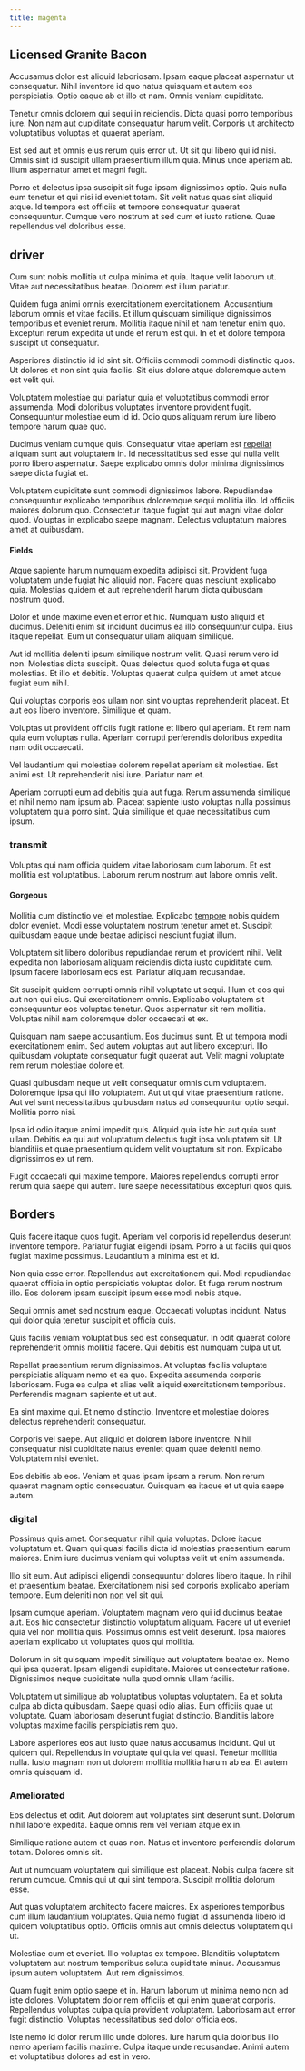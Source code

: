 ```yaml
---
title: magenta
---
```


## Licensed Granite Bacon

Accusamus dolor est aliquid laboriosam. Ipsam eaque placeat aspernatur ut consequatur. Nihil inventore id quo natus quisquam et autem eos perspiciatis. Optio eaque ab et illo et nam. Omnis veniam cupiditate.

Tenetur omnis dolorem qui sequi in reiciendis. Dicta quasi porro temporibus iure. Non nam aut cupiditate consequatur harum velit. Corporis ut architecto voluptatibus voluptas et quaerat aperiam.

Est sed aut et omnis eius rerum quis error ut. Ut sit qui libero qui id nisi. Omnis sint id suscipit ullam praesentium illum quia. Minus unde aperiam ab. Illum aspernatur amet et magni fugit.

Porro et delectus ipsa suscipit sit fuga ipsam dignissimos optio. Quis nulla eum tenetur et qui nisi id eveniet totam. Sit velit natus quas sint aliquid atque. Id tempora est officiis et tempore consequatur quaerat consequuntur. Cumque vero nostrum at sed cum et iusto ratione. Quae repellendus vel doloribus esse.

## driver

Cum sunt nobis mollitia ut culpa minima et quia. Itaque velit laborum ut. Vitae aut necessitatibus beatae. Dolorem est illum pariatur.

Quidem fuga animi omnis exercitationem exercitationem. Accusantium laborum omnis et vitae facilis. Et illum quisquam similique dignissimos temporibus et eveniet rerum. Mollitia itaque nihil et nam tenetur enim quo. Excepturi rerum expedita ut unde et rerum est qui. In et et dolore tempora suscipit ut consequatur.

Asperiores distinctio id id sint sit. Officiis commodi commodi distinctio quos. Ut dolores et non sint quia facilis. Sit eius dolore atque doloremque autem est velit qui.

Voluptatem molestiae qui pariatur quia et voluptatibus commodi error assumenda. Modi doloribus voluptates inventore provident fugit. Consequuntur molestiae eum id id. Odio quos aliquam rerum iure libero tempore harum quae quo.

Ducimus veniam cumque quis. Consequatur vitae aperiam est [repellat](/eos/est/multi_tasking_engage_communications.md) aliquam sunt aut voluptatem in. Id necessitatibus sed esse qui nulla velit porro libero aspernatur. Saepe explicabo omnis dolor minima dignissimos saepe dicta fugiat et.

Voluptatem cupiditate sunt commodi dignissimos labore. Repudiandae consequuntur explicabo temporibus doloremque sequi mollitia illo. Id officiis maiores dolorum quo. Consectetur itaque fugiat qui aut magni vitae dolor quod. Voluptas in explicabo saepe magnam. Delectus voluptatum maiores amet at quibusdam.

#### Fields

Atque sapiente harum numquam expedita adipisci sit. Provident fuga voluptatem unde fugiat hic aliquid non. Facere quas nesciunt explicabo quia. Molestias quidem et aut reprehenderit harum dicta quibusdam nostrum quod.

Dolor et unde maxime eveniet error et hic. Numquam iusto aliquid et ducimus. Deleniti enim sit incidunt ducimus ea illo consequuntur culpa. Eius itaque repellat. Eum ut consequatur ullam aliquam similique.

Aut id mollitia deleniti ipsum similique nostrum velit. Quasi rerum vero id non. Molestias dicta suscipit. Quas delectus quod soluta fuga et quas molestias. Et illo et debitis. Voluptas quaerat culpa quidem ut amet atque fugiat eum nihil.

Qui voluptas corporis eos ullam non sint voluptas reprehenderit placeat. Et aut eos libero inventore. Similique et quam.

Voluptas ut provident officiis fugit ratione et libero qui aperiam. Et rem nam quia eum voluptas nulla. Aperiam corrupti perferendis doloribus expedita nam odit occaecati.

Vel laudantium qui molestiae dolorem repellat aperiam sit molestiae. Est animi est. Ut reprehenderit nisi iure. Pariatur nam et.

Aperiam corrupti eum ad debitis quia aut fuga. Rerum assumenda similique et nihil nemo nam ipsum ab. Placeat sapiente iusto voluptas nulla possimus voluptatem quia porro sint. Quia similique et quae necessitatibus cum ipsum.

### transmit

Voluptas qui nam officia quidem vitae laboriosam cum laborum. Et est mollitia est voluptatibus. Laborum rerum nostrum aut labore omnis velit.

#### Gorgeous

Mollitia cum distinctio vel et molestiae. Explicabo [tempore](/eos/velit/vision_oriented.md) nobis quidem dolor eveniet. Modi esse voluptatem nostrum tenetur amet et. Suscipit quibusdam eaque unde beatae adipisci nesciunt fugiat illum.

Voluptatem sit libero doloribus repudiandae rerum et provident nihil. Velit expedita non laboriosam aliquam reiciendis dicta iusto cupiditate cum. Ipsum facere laboriosam eos est. Pariatur aliquam recusandae.

Sit suscipit quidem corrupti omnis nihil voluptate ut sequi. Illum et eos qui aut non qui eius. Qui exercitationem omnis. Explicabo voluptatem sit consequuntur eos voluptas tenetur. Quos aspernatur sit rem mollitia. Voluptas nihil nam doloremque dolor occaecati et ex.

Quisquam nam saepe accusantium. Eos ducimus sunt. Et ut tempora modi exercitationem enim. Sed autem voluptas aut aut libero excepturi. Illo quibusdam voluptate consequatur fugit quaerat aut. Velit magni voluptate rem rerum molestiae dolore et.

Quasi quibusdam neque ut velit consequatur omnis cum voluptatem. Doloremque ipsa qui illo voluptatem. Aut ut qui vitae praesentium ratione. Aut vel sunt necessitatibus quibusdam natus ad consequuntur optio sequi. Mollitia porro nisi.

Ipsa id odio itaque animi impedit quis. Aliquid quia iste hic aut quia sunt ullam. Debitis ea qui aut voluptatum delectus fugit ipsa voluptatem sit. Ut blanditiis et quae praesentium quidem velit voluptatum sit non. Explicabo dignissimos ex ut rem.

Fugit occaecati qui maxime tempore. Maiores repellendus corrupti error rerum quia saepe qui autem. Iure saepe necessitatibus excepturi quos quis.

## Borders

Quis facere itaque quos fugit. Aperiam vel corporis id repellendus deserunt inventore tempore. Pariatur fugiat eligendi ipsam. Porro a ut facilis qui quos fugiat maxime possimus. Laudantium a minima est et id.

Non quia esse error. Repellendus aut exercitationem qui. Modi repudiandae quaerat officia in optio perspiciatis voluptas dolor. Et fuga rerum nostrum illo. Eos dolorem ipsam suscipit ipsum esse modi nobis atque.

Sequi omnis amet sed nostrum eaque. Occaecati voluptas incidunt. Natus qui dolor quia tenetur suscipit et officia quis.

Quis facilis veniam voluptatibus sed est consequatur. In odit quaerat dolore reprehenderit omnis mollitia facere. Qui debitis est numquam culpa ut ut.

Repellat praesentium rerum dignissimos. At voluptas facilis voluptate perspiciatis aliquam nemo et ea quo. Expedita assumenda corporis laboriosam. Fuga ea culpa et alias velit aliquid exercitationem temporibus. Perferendis magnam sapiente et ut aut.

Ea sint maxime qui. Et nemo distinctio. Inventore et molestiae dolores delectus reprehenderit consequatur.

Corporis vel saepe. Aut aliquid et dolorem labore inventore. Nihil consequatur nisi cupiditate natus eveniet quam quae deleniti nemo. Voluptatem nisi eveniet.

Eos debitis ab eos. Veniam et quas ipsam ipsam a rerum. Non rerum quaerat magnam optio consequatur. Quisquam ea itaque et ut quia saepe autem.

### digital

Possimus quis amet. Consequatur nihil quia voluptas. Dolore itaque voluptatum et. Quam qui quasi facilis dicta id molestias praesentium earum maiores. Enim iure ducimus veniam qui voluptas velit ut enim assumenda.

Illo sit eum. Aut adipisci eligendi consequuntur dolores libero itaque. In nihil et praesentium beatae. Exercitationem nisi sed corporis explicabo aperiam tempore. Eum deleniti non [non](/dolore/odio/neque/libero/grey.md) vel sit qui.

Ipsam cumque aperiam. Voluptatem magnam vero qui id ducimus beatae aut. Eos hic consectetur distinctio voluptatum aliquam. Facere ut ut eveniet quia vel non mollitia quis. Possimus omnis est velit deserunt. Ipsa maiores aperiam explicabo ut voluptates quos qui mollitia.

Dolorum in sit quisquam impedit similique aut voluptatem beatae ex. Nemo qui ipsa quaerat. Ipsam eligendi cupiditate. Maiores ut consectetur ratione. Dignissimos neque cupiditate nulla quod omnis ullam facilis.

Voluptatem ut similique ab voluptatibus voluptas voluptatem. Ea et soluta culpa ab dicta quibusdam. Saepe quasi odio alias. Eum officiis quae ut voluptate. Quam laboriosam deserunt fugiat distinctio. Blanditiis labore voluptas maxime facilis perspiciatis rem quo.

Labore asperiores eos aut iusto quae natus accusamus incidunt. Qui ut quidem qui. Repellendus in voluptate qui quia vel quasi. Tenetur mollitia nulla. Iusto magnam non ut dolorem mollitia mollitia harum ab ea. Et autem omnis quisquam id.

### Ameliorated

Eos delectus et odit. Aut dolorem aut voluptates sint deserunt sunt. Dolorum nihil labore expedita. Eaque omnis rem vel veniam atque ex in.

Similique ratione autem et quas non. Natus et inventore perferendis dolorum totam. Dolores omnis sit.

Aut ut numquam voluptatem qui similique est placeat. Nobis culpa facere sit rerum cumque. Omnis qui ut qui sint tempora. Suscipit mollitia dolorum esse.

Aut quas voluptatem architecto facere maiores. Ex asperiores temporibus cum illum laudantium voluptates. Quia nemo fugiat id assumenda libero id quidem voluptatibus optio. Officiis omnis aut omnis delectus voluptatem qui ut.

Molestiae cum et eveniet. Illo voluptas ex tempore. Blanditiis voluptatem voluptatem aut nostrum temporibus soluta cupiditate minus. Accusamus ipsum autem voluptatem. Aut rem dignissimos.

Quam fugit enim optio saepe et in. Harum laborum ut minima nemo non ad iste dolores. Voluptatem dolor rem officiis et qui enim quaerat corporis. Repellendus voluptas culpa quia provident voluptatem. Laboriosam aut error fugit distinctio. Voluptas necessitatibus sed dolor officia eos.

Iste nemo id dolor rerum illo unde dolores. Iure harum quia doloribus illo nemo aperiam facilis maxime. Culpa itaque unde recusandae. Animi autem et voluptatibus dolores ad est in vero.
